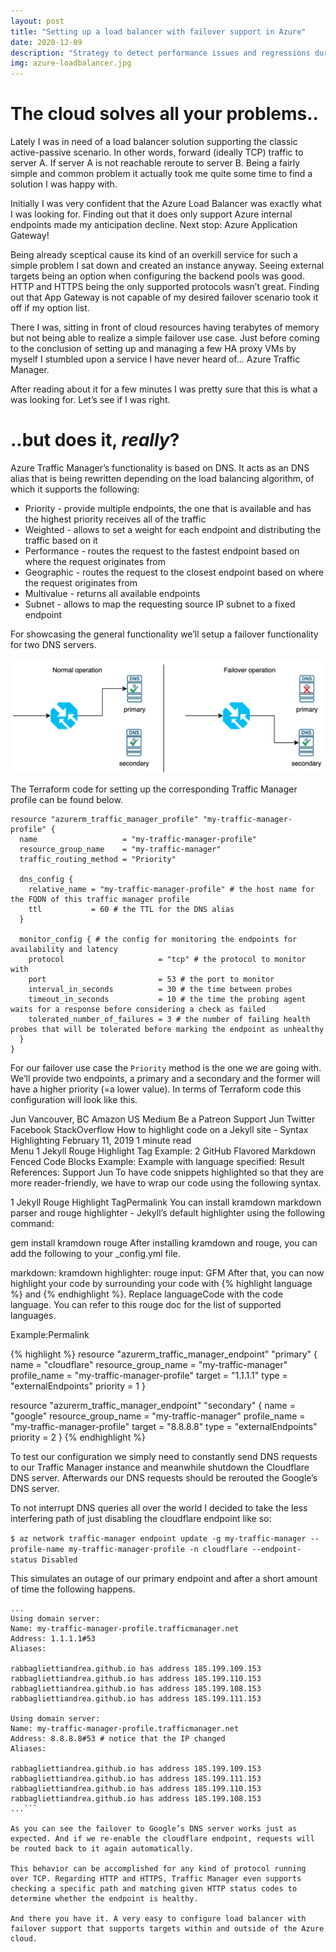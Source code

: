 ```yaml
---
layout: post
title: "Setting up a load balancer with failover support in Azure"
date: 2020-12-09
description: "Strategy to detect performance issues and regressions during the development/release cycle of a software component"
img: azure-loadbalancer.jpg
---
```


# The cloud solves all your problems..
Lately I was in need of a load balancer solution supporting the classic active-passive scenario. In other words, forward (ideally TCP) traffic to server A. If server A is not reachable reroute to server B. Being a fairly simple and common problem it actually took me quite some time to find a solution I was happy with.

Initially I was very confident that the Azure Load Balancer was exactly what I was looking for. Finding out that it does only support Azure internal endpoints made my anticipation decline. Next stop: Azure Application Gateway!

Being already sceptical cause its kind of an overkill service for such a simple problem I sat down and created an instance anyway. Seeing external targets being an option when configuring the backend pools was good. HTTP and HTTPS being the only supported protocols wasn’t great. Finding out that App Gateway is not capable of my desired failover scenario took it off if my option list.

There I was, sitting in front of cloud resources having terabytes of memory but not being able to realize a simple failover use case. Just before coming to the conclusion of setting up and managing a few HA proxy VMs by myself I stumbled upon a service I have never heard of… Azure Traffic Manager.

After reading about it for a few minutes I was pretty sure that this is what a was looking for. Let’s see if I was right.

# ..but does it, _really_?
Azure Traffic Manager’s functionality is based on DNS. It acts as an DNS alias that is being rewritten depending on the load balancing algorithm, of which it supports the following:

- Priority - provide multiple endpoints, the one that is available and has the highest priority receives all of the traffic
- Weighted - allows to set a weight for each endpoint and distributing the traffic based on it
- Performance - routes the request to the fastest endpoint based on where the request originates from
- Geographic - routes the request to the closest endpoint based on where the request originates from
- Multivalue - returns all available endpoints
- Subnet - allows to map the requesting source IP subnet to a fixed endpoint

For showcasing the general functionality we’ll setup a failover functionality for two DNS servers.

![Failover](/assets/img/failover.png)

The Terraform code for setting up the corresponding Traffic Manager profile can be found below.

```
resource "azurerm_traffic_manager_profile" "my-traffic-manager-profile" {
  name                   = "my-traffic-manager-profile"
  resource_group_name    = "my-traffic-manager"
  traffic_routing_method = "Priority"

  dns_config {
    relative_name = "my-traffic-manager-profile" # the host name for the FQDN of this traffic manager profile
    ttl           = 60 # the TTL for the DNS alias
  }

  monitor_config { # the config for monitoring the endpoints for availability and latency
    protocol                     = "tcp" # the protocol to monitor with
    port                         = 53 # the port to monitor
    interval_in_seconds          = 30 # the time between probes
    timeout_in_seconds           = 10 # the time the probing agent waits for a response before considering a check as failed
    tolerated_number_of_failures = 3 # the number of failing health probes that will be tolerated before marking the endpoint as unhealthy
  }
}
```

For our failover use case the `Priority` method is the one we are going with. We’ll provide two endpoints, a primary and a secondary and the former will have a higher priority (=a lower value). In terms of Terraform code this configuration will look like this.


Jun
 Vancouver, BC
Amazon US
Medium
Be a Patreon
Support Jun
Twitter
Facebook
StackOverflow
How to highlight code on a Jekyll site - Syntax Highlighting February 11, 2019   1 minute read  
 Menu
1 Jekyll Rouge Highlight Tag
Example:
2 GitHub Flavored Markdown Fenced Code Blocks
Example:
Example with language specified:
Result
References:
Support Jun
To have code snippets highlighted so that they are more reader-friendly, we have to wrap our code using the following syntax.

1 Jekyll Rouge Highlight TagPermalink
You can install kramdown markdown parser and rouge highlighter - Jekyll’s default highlighter using the following command:

gem install kramdown rouge
After installing kramdown and rouge, you can add the following to your _config.yml file.

markdown: kramdown
highlighter: rouge
    input: GFM
After that, you can now highlight your code by surrounding your code with {% highlight language %} and {% endhighlight %}. Replace languageCode with the code language. You can refer to this rouge doc for the list of supported languages.

Example:Permalink

{% highlight %}
resource "azurerm_traffic_manager_endpoint" "primary" {
  name                = "cloudflare"
  resource_group_name = "my-traffic-manager"
  profile_name        = "my-traffic-manager-profile"
  target              = "1.1.1.1"
  type                = "externalEndpoints"
  priority            = 1
}

resource "azurerm_traffic_manager_endpoint" "secondary" {
  name                = "google"
  resource_group_name = "my-traffic-manager"
  profile_name        = "my-traffic-manager-profile"
  target              = "8.8.8.8"
  type                = "externalEndpoints"
  priority            = 2
}
{% endhighlight %}

To test our configuration we simply need to constantly send DNS requests to our Traffic Manager instance and meanwhile shutdown the Cloudflare DNS server. 
Afterwards our DNS requests should be rerouted the Google’s DNS server.

To not interrupt DNS queries all over the world I decided to take the less interfering path of just disabling the cloudflare endpoint like so:

```$ az network traffic-manager endpoint update -g my-traffic-manager --profile-name my-traffic-manager-profile -n cloudflare --endpoint-status Disabled```

This simulates an outage of our primary endpoint and after a short amount of time the following happens.

```$ while 1; do host rabbagliettiandrea.github.io my-traffic-manager-profile.trafficmanager.net; sleep 1; done
...
Using domain server:
Name: my-traffic-manager-profile.trafficmanager.net
Address: 1.1.1.1#53
Aliases:

rabbagliettiandrea.github.io has address 185.199.109.153
rabbagliettiandrea.github.io has address 185.199.110.153
rabbagliettiandrea.github.io has address 185.199.108.153
rabbagliettiandrea.github.io has address 185.199.111.153

Using domain server:
Name: my-traffic-manager-profile.trafficmanager.net
Address: 8.8.8.8#53 # notice that the IP changed
Aliases:

rabbagliettiandrea.github.io has address 185.199.109.153
rabbagliettiandrea.github.io has address 185.199.111.153
rabbagliettiandrea.github.io has address 185.199.110.153
rabbagliettiandrea.github.io has address 185.199.108.153
...```

As you can see the failover to Google’s DNS server works just as expected. And if we re-enable the cloudflare endpoint, requests will be routed back to it again automatically.

This behavior can be accomplished for any kind of protocol running over TCP. Regarding HTTP and HTTPS, Traffic Manager even supports checking a specific path and matching given HTTP status codes to determine whether the endpoint is healthy.

And there you have it. A very easy to configure load balancer with failover support that supports targets within and outside of the Azure cloud.
